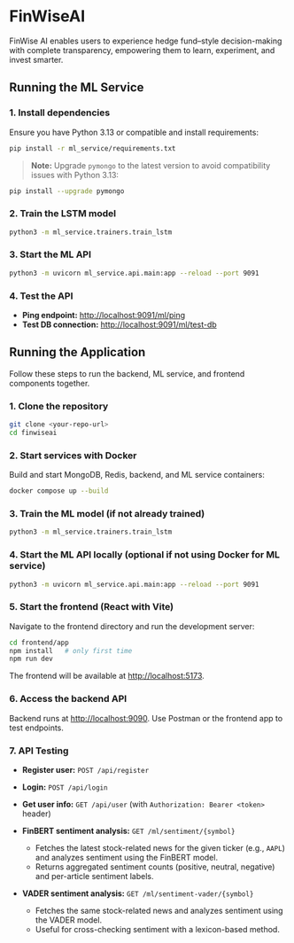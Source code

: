 # FinWiseAI
FinWise AI enables users to experience hedge fund–style decision-making with complete transparency, empowering them to learn, experiment, and invest smarter.

## Running the ML Service

### 1. Install dependencies
Ensure you have Python 3.13 or compatible and install requirements:
```bash
pip install -r ml_service/requirements.txt
```

> **Note:** Upgrade `pymongo` to the latest version to avoid compatibility issues with Python 3.13:
```bash
pip install --upgrade pymongo
```

### 2. Train the LSTM model
```bash
python3 -m ml_service.trainers.train_lstm
```

### 3. Start the ML API
```bash
python3 -m uvicorn ml_service.api.main:app --reload --port 9091
```


### 4. Test the API
- **Ping endpoint:** [http://localhost:9091/ml/ping](http://localhost:9091/ml/ping)  
- **Test DB connection:** [http://localhost:9091/ml/test-db](http://localhost:9091/ml/test-db)


## Running the Application

Follow these steps to run the backend, ML service, and frontend components together.

### 1. Clone the repository
```bash
git clone <your-repo-url>
cd finwiseai
```

### 2. Start services with Docker
Build and start MongoDB, Redis, backend, and ML service containers:
```bash
docker compose up --build
```

### 3. Train the ML model (if not already trained)
```bash
python3 -m ml_service.trainers.train_lstm
```

### 4. Start the ML API locally (optional if not using Docker for ML service)
```bash
python3 -m uvicorn ml_service.api.main:app --reload --port 9091
```

### 5. Start the frontend (React with Vite)
Navigate to the frontend directory and run the development server:
```bash
cd frontend/app
npm install   # only first time
npm run dev
```

The frontend will be available at [http://localhost:5173](http://localhost:5173).

### 6. Access the backend API
Backend runs at [http://localhost:9090](http://localhost:9090). Use Postman or the frontend app to test endpoints.

### 7. API Testing
- **Register user:** `POST /api/register`
- **Login:** `POST /api/login`
- **Get user info:** `GET /api/user` (with `Authorization: Bearer <token>` header)

- **FinBERT sentiment analysis:** `GET /ml/sentiment/{symbol}`
  - Fetches the latest stock-related news for the given ticker (e.g., `AAPL`) and analyzes sentiment using the FinBERT model.
  - Returns aggregated sentiment counts (positive, neutral, negative) and per-article sentiment labels.

- **VADER sentiment analysis:** `GET /ml/sentiment-vader/{symbol}`
  - Fetches the same stock-related news and analyzes sentiment using the VADER model.
  - Useful for cross-checking sentiment with a lexicon-based method.
